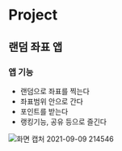 # Project
## 랜덤 좌표 앱

### 앱 기능 
 - 랜덤으로 좌표를 찍는다
 - 좌표범위 안으로 간다
 - 포인트를 받는다
 - 랭킹기능, 공유 등으로 즐긴다
 
![화면 캡처 2021-09-09 214546](https://user-images.githubusercontent.com/90390896/132688237-dfbb8b64-cd82-4d31-8c13-395720d77f43.png)

